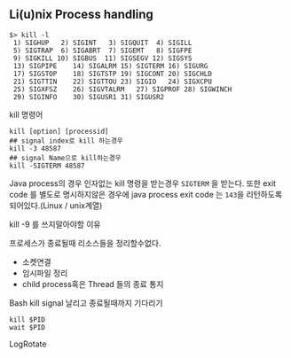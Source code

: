 ## Li(u)nix Process handling 

	$> kill -l 
	 1) SIGHUP	 2) SIGINT	 3) SIGQUIT	 4) SIGILL
	 5) SIGTRAP	 6) SIGABRT	 7) SIGEMT	 8) SIGFPE
	 9) SIGKILL	10) SIGBUS	11) SIGSEGV	12) SIGSYS
	 13) SIGPIPE	14) SIGALRM	15) SIGTERM	16) SIGURG
	 17) SIGSTOP	18) SIGTSTP	19) SIGCONT	20) SIGCHLD
	 21) SIGTTIN	22) SIGTTOU	23) SIGIO	24) SIGXCPU
	 25) SIGXFSZ	26) SIGVTALRM	27) SIGPROF	28) SIGWINCH
	 29) SIGINFO	30) SIGUSR1	31) SIGUSR2
	

kill 명령어 

	kill [option] [processid]
	## signal index로 kill 하는경우 
	kill -3 48587
	## signal Name으로 kill하는경우 
	kill -SIGTERM 48587 
	

Java process의 경우 인자없는 kill 명령을 받는경우 `SIGTERM` 을 받는다. 또한 exit code 를 별도로 명시하지않은 경우에 java process exit code 는 `143`을 리턴하도록 되어있다.(Linux / unix계열) 


kill -9 를 쓰지말아야할 이유 

프로세스가 종료될때 리소스들을 정리할수없다. 

- 소켓연결 
- 임시파일 정리 
- child process혹은 Thread 들의 종료 통지


Bash kill signal 날리고 종료될때까지 기다리기 

	kill $PID
	wait $PID
	
LogRotate

